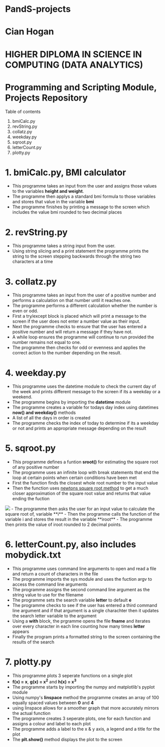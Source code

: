 # PandS-projects
# Cian Hogan
# HIGHER DIPLOMA IN SCIENCE IN COMPUTING (DATA ANALYTICS)
# Programming and Scripting Module, Projects Repository

Table of contents
1. bmiCalc.py
2. revString.py
3. collatz.py
4. weekday.py
5. sqroot.py
6. letterCount.py
7. plotty.py

# 1. bmiCalc.py, BMI calculator

- This programme takes an input from the user and assigns those values to the variables **height and weight**.
- The programme then applys a standard bmi formula to those variables and stores that value in the variable **bmi**
- The programme finishes by printing a message to the screen which includes the value bmi rounded to two decimal places

# 2. revString.py

- This programme takes a string input from the user.
- Using string slicing and a print statement the programme prints the string to the screen stepping backwards through the string two characters at a time

# 3. collatz.py

- This programme takes an input from the user of a positive number and performs a calculation on that number until it reaches one.
- The programme performs a different calculation whether the number is even or odd.
- First a try/except block is placed which will print a message to the screen if the user does not enter a number value as their input.
- Next the programme checks to ensure that the user has entered a positive number and will return a message if they have not.
- A while loop ensures the programme will continue to run provided the number remains not equal to one.
- The programme then checks for odd or evenness and applies the correct action to the number depending on the result.

# 4. weekday.py

- This programme uses the datetime module to check the current day of the week and prints different message to the screen if its a weekday or a weekend.
- The programme begins by importing the **datetime** module
- The programme creates a variable for todays day index using datetimes **now() and weekday()** methods
- A list of all the days in order is created
- The programme checks the index of today to determine if its a weekday or not and prints an appropriate message depending on the result

# 5. sqroot.py

- This programme defines a funtion **sroot()** for estimating the square root of any positive number
- The programme uses an infinite loop with break statements that end the loop at certain points when certain conditions have been met
- First the function finds the closest whole root number to the input value
- Then the function uses [newtons square root method](https://math.mit.edu/~stevenj/18.335/newton-sqrt.pdf) to get a much closer approximation of the square root value and returns that value ending the fuction
<img src="https://render.githubusercontent.com/render/math?math=x_n+1 = \frac{1}{2}(x_n + \frac{a}{x_n})">
- The programme then asks the user for an input value to calculate the square root of, variable **i**
- Then the programme calls the function of the variable i and stores the result in the variable **iroot**
- The programme then prints the value of iroot rounded to 2 decimal points.

# 6. letterCount.py, also includes mobydick.txt

- This programme uses command line arguments to open and read a file and return a count of characters in the file
- The programme imports the sys module and uses the fuction argv to access the command line arguments
- The programme assigns the second command line argument as the string value to use for the filename
- The programme sets the search variable **letter** to default **e**
- The programme checks to see if the user has entered a third command line argument and if that argument is a single charachter then it updates the search letter variable to the argument
- Using a **with** block, the prgramme opens the file **fname** and iterates over every character in each line counting how many times **letter** appears
- Finally the program prints a formatted string to the screen containing the results of the search

# 7. plotty.py

- This programme plots 3 seperate functions on a single plot
- **f(x) = x**, **g(x) = x<sup>2</sup>** and **h(x) = x<sup>3</sup>**
- The programme starts by importing the numpy and matplotlib's pyplot module
- Using numpy's **linspace** method the programme creates an array of 100 equally spaced values between **0** and **4**
- using linspace allows for a smoother graph that more accurately mirrors the actual function
- The programme creates 3 seperate plots, one for each function and assigns a colour and label to each plot
- The programme adds a label to the x & y axis, a legend and a title for the plot
- The **plt.show()** method displays the plot to the screen 
